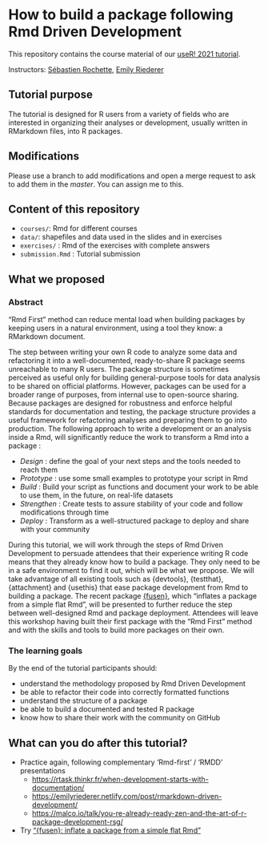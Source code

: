 
<!-- README.md is generated from README.Rmd. Please edit that file -->

# How to build a package following Rmd Driven Development

<!-- badges: start -->

<!-- badges: end -->

This repository contains the course material of our [useR\! 2021
tutorial](https://user2021.r-project.org/).

Instructors: [Sébastien Rochette](https://statnmap.com), [Emily
Riederer](emily.rbind.io)

## Tutorial purpose

The tutorial is designed for R users from a variety of fields who are
interested in organizing their analyses or development, usually written
in RMarkdown files, into R packages.

## Modifications

Please use a branch to add modifications and open a merge request to ask
to add them in the *master*. You can assign me to this.

## Content of this repository

  - `courses/`: Rmd for different courses
  - `data/`: shapefiles and data used in the slides and in exercises
  - `exercises/` : Rmd of the exercises with complete answers
  - `submission.Rmd` : Tutorial submission

## What we proposed

### Abstract

“Rmd First” method can reduce mental load when building packages by
keeping users in a natural environment, using a tool they know: a
RMarkdown document.

The step between writing your own R code to analyze some data and
refactoring it into a well-documented, ready-to-share R package seems
unreachable to many R users. The package structure is sometimes
perceived as useful only for building general-purpose tools for data
analysis to be shared on official platforms. However, packages can be
used for a broader range of purposes, from internal use to open-source
sharing. Because packages are designed for robustness and enforce
helpful standards for documentation and testing, the package structure
provides a useful framework for refactoring analyses and preparing them
to go into production. The following approach to write a development or
an analysis inside a Rmd, will significantly reduce the work to
transform a Rmd into a package :

  - *Design* : define the goal of your next steps and the tools needed
    to reach them
  - *Prototype* : use some small examples to prototype your script in
    Rmd
  - *Build* : Build your script as functions and document your work to
    be able to use them, in the future, on real-life datasets
  - *Strengthen* : Create tests to assure stability of your code and
    follow modifications through time
  - *Deploy* : Transform as a well-structured package to deploy and
    share with your community

During this tutorial, we will work through the steps of Rmd Driven
Development to persuade attendees that their experience writing R code
means that they already know how to build a package. They only need to
be in a safe environment to find it out, which will be what we propose.
We will take advantage of all existing tools such as {devtools},
{testthat}, {attachment} and {usethis} that ease package development
from Rmd to building a package. The recent package
[{fusen}](https://thinkr-open.github.io/fusen), which “inflates a
package from a simple flat Rmd”, will be presented to further reduce the
step between well-designed Rmd and package deployment. Attendees will
leave this workshop having built their first package with the “Rmd
First” method and with the skills and tools to build more packages on
their own.

### The learning goals

By the end of the tutorial participants should:

  - understand the methodology proposed by Rmd Driven Development
  - be able to refactor their code into correctly formatted functions
  - understand the structure of a package
  - be able to build a documented and tested R package
  - know how to share their work with the community on GitHub

## What can you do after this tutorial?

  - Practice again, following complementary ‘Rmd-first’ / ‘RMDD’
    presentations
      - <https://rtask.thinkr.fr/when-development-starts-with-documentation/>
      - <https://emilyriederer.netlify.com/post/rmarkdown-driven-development/>
      - <https://malco.io/talk/you-re-already-ready-zen-and-the-art-of-r-package-development-rsg/>
  - Try [“{fusen}: inflate a package from a simple flat
    Rmd”](https://rtask.thinkr.fr/fusen-create-a-package-from-a-single-rmarkdown-file/)
